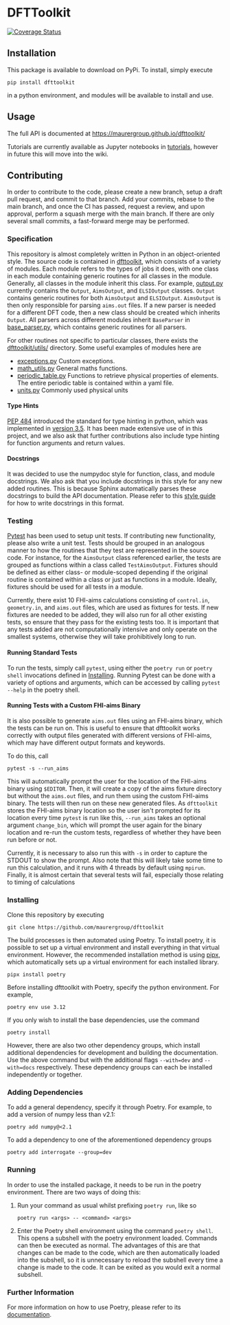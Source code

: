# DFTToolkit
[![Coverage Status](https://coveralls.io/repos/github/maurergroup/dfttoolkit/badge.svg?branch=main)](https://coveralls.io/github/maurergroup/dfttoolkit?branch=main)

## Installation

This package is available to download on PyPi. To install, simply execute 

``` shell
pip install dfttoolkit 
```

in a python environment, and modules will be available to install and use.

## Usage

The full API is documented at <https://maurergroup.github.io/dfttoolkit/>

Tutorials are currently available as Jupyter notebooks in [tutorials](tutorials/), however in future this will move into the wiki.

## Contributing

In order to contribute to the code, please create a new branch, setup a draft pull request, and commit to that branch. Add your commits, rebase to the main branch, and once the CI has passed, request a review, and upon approval, perform a squash merge with the main branch. If there are only several small commits, a fast-forward merge may be performed.

### Specification 

This repository is almost completely written in Python in an object-oriented style. The source code is contained in [dfttoolkit](dfttoolkit/), which consists of a variety of modules. Each module refers to the types of jobs it does, with one class in each module containing generic routines for all classes in the module. Generally, all classes in the module inherit this class. For example, [output.py](dfttoolkit/output.py) currently contains the `Output`, `AimsOutput`, and `ELSIOutput` classes. `Output` contains generic routines for both `AimsOutput` and `ELSIOutput`. `AimsOutput` is then only responsible for parsing `aims.out` files. If a new parser is needed for a different DFT code, then a new class should be created which inherits `Output`. All parsers across different modules inherit `BaseParser` in [base_parser.py](dffttoolkit/base_parser.py), which contains generic routines for all parsers. 

For other routines not specific to particular classes, there exists the [dfttoolkit/utils/](dfttoolkit/utils/) directory. Some useful examples of modules here are 
- [exceptions.py](dfttoolkit/utils/exceptions.py)
  Custom exceptions.
- [math_utils.py](dfttoolkit/utils/math_utils.py)
  General maths functions.
- [periodic_table.py](dfttoolkit/utils/periodic_table.py)
  Functions to retrieve physical properties of elements. The entire periodic table is contained within a yaml file.
- [units.py](dfttoolkit/utils/units.py)
  Commonly used physical units
  
#### Type Hints

[PEP 484](https://peps.python.org/pep-0484/) introduced the standard for type hinting in python, which was implemented in [version 3.5](https://docs.python.org/3/library/typing.html). It has been made extensive use of in this project, and we also ask that further contributions also include type hinting for function arguments and return values.

#### Docstrings 

It was decided to use the numpydoc style for function, class, and module docstrings. We also ask that you include docstrings in this style for any new added routines. This is because Sphinx automatically parses these docstrings to build the API documentation. Please refer to this [style guide](https://numpydoc.readthedocs.io/en/latest/format.html) for how to write docstrings in this format.

### Testing 

[Pytest](https://docs.pytest.org/en/stable/) has been used to setup unit tests. If contributing new functionality, please also write a unit test. Tests should be grouped in an analogous manner to how the routines that they test are represented in the source code. For instance, for the `AimsOutput` class referenced earlier, the tests are grouped as functions within a class called `TestAimsOutput`. Fixtures should be defined as either class- or module-scoped depending if the original routine is contained within a class or just as functions in a module. Ideally, fixtures should be used for all tests in a module.

Currently, there exist 10 FHI-aims calculations consisting of `control.in`, `geometry.in`, and `aims.out` files, which are used as fixtures for tests. If new fixtures are needed to be added, they will also run for all other existing tests, so ensure that they pass for the existing tests too. It is important that any tests added are not computationally intensive and only operate on the smallest systems, otherwise they will take prohibitively long to run.

#### Running Standard Tests

To run the tests, simply call `pytest`, using either the `poetry run` or `poetry shell` invocations defined in [Installing](#installing). Running Pytest can be done with a variety of options and arguments, which can be accessed by calling `pytest --help` in the poetry shell.

#### Running Tests with a Custom FHI-aims Binary

It is also possible to generate `aims.out` files using an FHI-aims binary, which the tests can be run on. This is useful to ensure that dfttoolkit works correctly with output files generated with different versions of FHI-aims, which may have different output formats and keywords. 

To do this, call

``` shell
pytest -s --run_aims
```

This will automatically prompt the user for the location of the FHI-aims binary using `$EDITOR`. Then, it will create a copy of the aims fixture directory but without the `aims.out` files, and run them using the custom FHI-aims binary. The tests will then run on these new generated files. As `dfttoolkit` stores the FHI-aims binary location so the user isn't prompted for its location every time `pytest` is run like this, `--run_aims` takes an optional argument `change_bin`, which will prompt the user again for the binary location and re-run the custom tests, regardless of whether they have been run before or not. 

Currently, it is necessary to also run this with `-s` in order to capture the STDOUT to show the prompt. Also note that this will likely take some time to run this calculation, and it runs with 4 threads by default using `mpirun`. Finally, it is almost certain that several tests will fail, especially those relating to timing of calculations

### Installing

Clone this repository by executing 

``` shell
git clone https://github.com/maurergroup/dfttoolkit
```

The build processes is then automated using Poetry. To install poetry, it is possible to set up a virtual environment and install everything in that virtual environment. However, the recommended installation method is using [pipx](https://pipx.pypa.io/stable/), which automatically sets up a virtual environment for each installed library.

```shell
pipx install poetry
```

Before installing dfttoolkit with Poetry, specify the python environment. For example,

```shell
poetry env use 3.12
```

If you only wish to install the base dependencies, use the command

```shell
poetry install
```

However, there are also two other dependency groups, which install additional dependencies for development and building the documentation. Use the above command but with the additional flags `--with=dev` and `--with=docs` respectively. These dependency groups can each be installed independently or together.

### Adding Dependencies 

To add a general dependency, specify it through Poetry. For example, to add a version of numpy less than v2.1:

``` shell
poetry add numpy@<2.1
```

To add a dependency to one of the aforementioned dependency groups

``` shell
poetry add interrogate --group=dev
```

### Running

In order to use the installed package, it needs to be run in the poetry environment. There are two ways of doing this: 
1. Run your command as usual whilst prefixing `poetry run`, like so
    ``` shell
    poetry run <args> -- <command> <args>
    ```

2. Enter the Poetry shell environment using the command `poetry shell`. 
   This opens a subshell with the poetry environment loaded. Commands can then be executed as normal. The advantages of this are that changes can be made to the code, which are then automatically loaded into the subshell, so it is unnecessary to reload the subshell every time a change is made to the code. It can be exited as you would exit a normal subshell.
   
### Further Information

For more information on how to use Poetry, please refer to its [documentation](https://python-poetry.org/docs/).

